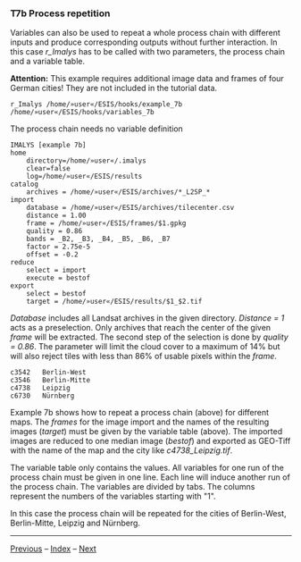 ### T7b	Process repetition

Variables can also be used to repeat a whole process chain with different inputs and produce corresponding outputs without further interaction. In this case *r_Imalys* has to be called with two parameters, the process chain and a variable table.

**Attention:** This example requires additional image data and frames of four German cities! They are not included in the tutorial data.

```
r_Imalys /home/»user«/ESIS/hooks/example_7b /home/»user«/ESIS/hooks/variables_7b
```

The process chain needs no variable definition

```
IMALYS [example 7b]
home
	directory=/home/»user«/.imalys
	clear=false
	log=/home/»user«/ESIS/results
catalog
	archives = /home/»user«/ESIS/archives/*_L2SP_*
import
	database = /home/»user«/ESIS/archives/tilecenter.csv
	distance = 1.00
	frame = /home/»user«/ESIS/frames/$1.gpkg
	quality = 0.86
	bands = _B2, _B3, _B4, _B5, _B6, _B7
	factor = 2.75e-5
	offset = -0.2
reduce
	select = import
	execute = bestof
export
	select = bestof
	target = /home/»user«/ESIS/results/$1_$2.tif
```

*Database* includes all Landsat archives in the given directory. *Distance = 1* acts as a preselection. Only archives that reach the center of the given *frame* will be extracted. The second step of the selection is done by *quality = 0.86*. The parameter will limit the cloud cover to a maximum of 14% but will also reject tiles with less than 86% of usable pixels within the *frame*.

```
c3542	Berlin-West
c3546	Berlin-Mitte
c4738	Leipzig
c6730	Nürnberg
```

Example 7b shows how to repeat a process chain (above) for different maps. The *frames* for the image import and the names of the resulting images (*target*) must be given by the variable table (above). The imported images are reduced to one median image (*bestof*) and exported as GEO-Tiff with the name of the map and the city like *c4738_Leipzig.tif*.

The variable table only contains the values. All variables for one run of the process chain must be given in one line. Each line will induce another run of the process chain. The variables are divided by tabs. The columns represent the numbers of the variables starting with "1".

In this case the process chain will be repeated for the cities of Berlin-West, Berlin-Mitte, Leipzig and Nürnberg.

-----

[Previous](7a_Variables.md) – [Index](Index.md) – [Next](7c_Combination.md)
